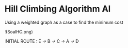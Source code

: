 # Hill Climbing Algorithm AI
Using a weighted graph as a case to find the minimum cost

!(SoalHC.png)

INITIAL ROUTE : E -> B -> C -> A -> D
